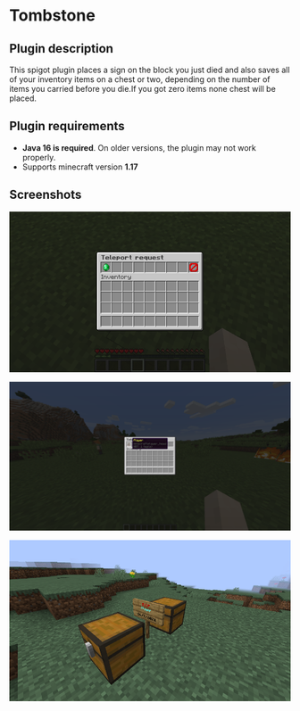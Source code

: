 # Tombstone

Plugin description
--------

This spigot plugin places a sign on the block you just died and also saves all of your inventory items on a chest or two, depending on the number of items you carried before you die.If you got zero items none chest will be placed.

Plugin requirements
--------
* **Java 16 is required**. On older versions, the plugin may not work properly.
* Supports minecraft version **1.17**


Screenshots
--------

![Sign with no chests](/screenshots/image1.png?raw=true)

![Sign with one chest](/screenshots/image2.png?raw=true)

![Sign with two chests](/screenshots/image3.png?raw=true)
